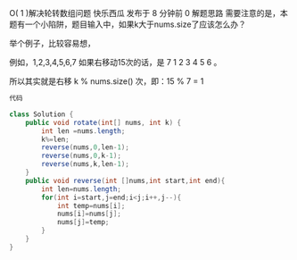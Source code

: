 O( 1 )解决轮转数组问题
快乐西瓜
发布于 8 分钟前
0
解题思路
需要注意的是，本题有一个小陷阱，题目输入中，如果k大于nums.size了应该怎么办？

举个例子，比较容易想，

例如，1,2,3,4,5,6,7 如果右移动15次的话，是 7 1 2 3 4 5 6 。

所以其实就是右移 k % nums.size() 次，即：15 % 7 = 1
```java
代码

class Solution {
    public void rotate(int[] nums, int k) {
        int len =nums.length;
        k%=len;
        reverse(nums,0,len-1);
        reverse(nums,0,k-1);
        reverse(nums,k,len-1);
    }
    public void reverse(int []nums,int start,int end){
        int len=nums.length;
        for(int i=start,j=end;i<j;i++,j--){
            int temp=nums[i];
            nums[i]=nums[j];
            nums[j]=temp;
        }
    }
}